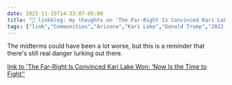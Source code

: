 ```yaml
---
date: 2022-11-15T14:33:07-05:00
title: "🔗 linkblog: my thoughts on 'The Far-Right Is Convinced Kari Lake Won: ‘Now Is the Time to Fight’'"
tags: ["link","Communities","Arizona","Kari Lake","Donald Trump","2022 election"]
---
```

The midterms could have been a lot worse, but this is a reminder that there's still real danger lurking out there.
 

[link to 'The Far-Right Is Convinced Kari Lake Won: ‘Now Is the Time to Fight’'](https://www.vice.com/en/article/93amn8/kari-lake-lost-arizona-far-right-voter-fraud)
